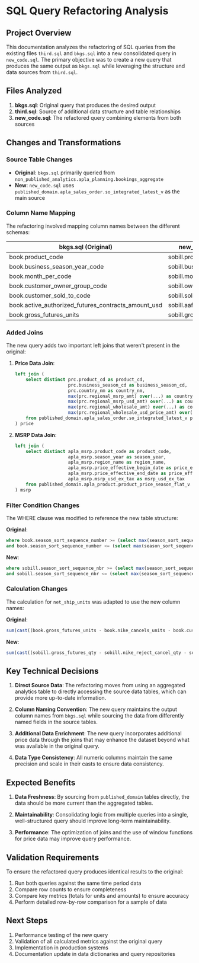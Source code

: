 # SQL Query Refactoring Analysis

## Project Overview

This documentation analyzes the refactoring of SQL queries from the existing files `third.sql` and `bkgs.sql` into a new consolidated query in `new_code.sql`. The primary objective was to create a new query that produces the same output as `bkgs.sql` while leveraging the structure and data sources from `third.sql`.

## Files Analyzed

1. **bkgs.sql**: Original query that produces the desired output
2. **third.sql**: Source of additional data structure and table relationships
3. **new_code.sql**: The refactored query combining elements from both sources

## Changes and Transformations

### Source Table Changes
- **Original**: `bkgs.sql` primarily queried from `non_published_analytics.apla_planning.bookings_aggregate`
- **New**: `new_code.sql` uses `published_domain.apla_sales_order.so_integrated_latest_v` as the main source

### Column Name Mapping
The refactoring involved mapping column names between the different schemas:

| bkgs.sql (Original) | new_code.sql (New) |
|---------------------|-------------------|
| book.product_code | sobill.product_cd |
| book.business_season_year_code | sobill.business_season_cd |
| book.month_per_code | sobill.month_period_cd |
| book.customer_owner_group_code | sobill.owner_group_nbr |
| book.customer_sold_to_code | sobill.sold_to_customer_cd |
| book.active_authorized_futures_contracts_amount_usd | sobill.aaf_contracts_amt_usd |
| book.gross_futures_units | sobill.gross_futures_qty |

### Added Joins
The new query adds two important left joins that weren't present in the original:

1. **Price Data Join**:
   ```sql
   left join (
       select distinct prc.product_cd as product_cd,
                       prc.business_season_cd as business_season_cd,
                       prc.country_nm as country_nm,
                       max(prc.regional_msrp_amt) over(...) as country_retail_price_local,
                       max(prc.regional_msrp_usd_amt) over(...) as country_retail_price_usd,
                       max(prc.regional_wholesale_amt) over(...) as country_wholesale_price_local,
                       max(prc.regional_wholesale_usd_price_amt) over(...) as country_wholesale_price_usd
       from published_domain.apla_sales_order.so_integrated_latest_v prc
   ) price
   ```

2. **MSRP Data Join**:
   ```sql
   left join (
       select distinct apla_msrp.product_code as product_code,
                       apla_msrp.season_year as season_year,
                       apla_msrp.region_name as region_name,
                       apla_msrp.price_effective_begin_date as price_effective_begin_date,
                       apla_msrp.price_effective_end_date as price_effective_end_date,
                       apla_msrp.msrp_usd_ex_tax as msrp_usd_ex_tax
       from published_domain.apla_product.product_price_season_flat_v apla_msrp
   ) msrp
   ```

### Filter Condition Changes
The WHERE clause was modified to reference the new table structure:

**Original**:
```sql
where book.season_sort_sequence_number >= (select max(season_sort_sequence_number) - 20 from non_published_analytics.apla_planning.bookings_aggregate)
and book.season_sort_sequence_number <= (select max(season_sort_sequence_number) - 1 from non_published_analytics.apla_planning.bookings_aggregate)
```

**New**:
```sql
where sobill.season_sort_sequence_nbr >= (select max(season_sort_sequence_nbr) - 20 from published_domain.apla_sales_order.so_integrated_latest_v)
and sobill.season_sort_sequence_nbr <= (select max(season_sort_sequence_nbr) - 1 from published_domain.apla_sales_order.so_integrated_latest_v)
```

### Calculation Changes
The calculation for `net_ship_units` was adapted to use the new column names:

**Original**:
```sql
sum(cast((book.gross_futures_units - book.nike_cancels_units - book.customer_cancels_units + book.at_once_units) as decimal(38,6))) as net_ship_units
```

**New**:
```sql
sum(cast((sobill.gross_futures_qty - sobill.nike_reject_cancel_qty - sobill.customer_reject_qty + sobill.at_once_qty) as decimal(38,6))) as net_ship_units
```

## Key Technical Decisions

1. **Direct Source Data**: The refactoring moves from using an aggregated analytics table to directly accessing the source data tables, which can provide more up-to-date information.

2. **Column Naming Convention**: The new query maintains the output column names from `bkgs.sql` while sourcing the data from differently named fields in the source tables.

3. **Additional Data Enrichment**: The new query incorporates additional price data through the joins that may enhance the dataset beyond what was available in the original query.

4. **Data Type Consistency**: All numeric columns maintain the same precision and scale in their casts to ensure data consistency.

## Expected Benefits

1. **Data Freshness**: By sourcing from `published_domain` tables directly, the data should be more current than the aggregated tables.

2. **Maintainability**: Consolidating logic from multiple queries into a single, well-structured query should improve long-term maintainability.

3. **Performance**: The optimization of joins and the use of window functions for price data may improve query performance.

## Validation Requirements

To ensure the refactored query produces identical results to the original:

1. Run both queries against the same time period data
2. Compare row counts to ensure completeness
3. Compare key metrics (totals for units and amounts) to ensure accuracy
4. Perform detailed row-by-row comparison for a sample of data

## Next Steps

1. Performance testing of the new query
2. Validation of all calculated metrics against the original query
3. Implementation in production systems
4. Documentation update in data dictionaries and query repositories
